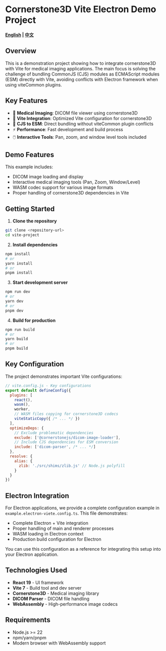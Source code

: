 # Cornerstone3D Vite Electron Demo Project

**[English](README.md) | [中文](README.zh.md)**

## Overview

This is a demonstration project showing how to integrate cornerstone3D with Vite for medical imaging applications. The main focus is solving the challenge of bundling CommonJS (CJS) modules as ECMAScript modules (ESM) directly with Vite, avoiding conflicts with Electron framework when using viteCommon plugins.

## Key Features

- 🏥 **Medical Imaging**: DICOM file viewer using cornerstone3D
- 🚀 **Vite Integration**: Optimized Vite configuration for cornerstone3D
- 🔧 **CJS to ESM**: Direct bundling without viteCommon plugin conflicts
- ⚡ **Performance**: Fast development and build process
- 🖱️ **Interactive Tools**: Pan, zoom, and window level tools included

## Demo Features

This example includes:
- DICOM image loading and display
- Interactive medical imaging tools (Pan, Zoom, Window/Level)
- WASM codec support for various image formats
- Proper handling of cornerstone3D dependencies in Vite

## Getting Started

1. **Clone the repository**
```bash
git clone <repository-url>
cd vite-project
```

2. **Install dependencies**
```bash
npm install
# or
yarn install
# or
pnpm install
```

3. **Start development server**
```bash
npm run dev
# or
yarn dev
# or
pnpm dev
```

4. **Build for production**
```bash
npm run build
# or
yarn build
# or
pnpm build
```

## Key Configuration

The project demonstrates important Vite configurations:

```javascript
// vite.config.js - Key configurations
export default defineConfig({
  plugins: [
    react(),
    wasm(),
    worker,
    // WASM files copying for cornerstone3D codecs
    viteStaticCopy({ /* ... */ })
  ],
  optimizeDeps: {
    // Exclude problematic dependencies
    exclude: ['@cornerstonejs/dicom-image-loader'],
    // Include CJS dependencies for ESM conversion
    include: ['dicom-parser', /* ... */]
  },
  resolve: {
    alias: {
      zlib: './src/shims/zlib.js' // Node.js polyfill
    }
  }
})
```

## Electron Integration

For Electron applications, we provide a complete configuration example in `example.electron-viete.config.ts`. This file demonstrates:

- Complete Electron + Vite integration
- Proper handling of main and renderer processes
- WASM loading in Electron context
- Production build configuration for Electron

You can use this configuration as a reference for integrating this setup into your Electron application.

## Technologies Used

- **React 19** - UI framework
- **Vite 7** - Build tool and dev server
- **Cornerstone3D** - Medical imaging library
- **DICOM Parser** - DICOM file handling
- **WebAssembly** - High-performance image codecs

## Requirements

- Node.js >= 22
- npm/yarn/pnpm
- Modern browser with WebAssembly support
